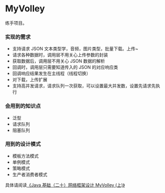 # MyVolley

练手项目。



### 实现的需求
- 支持请求 JSON 文本类型学，音频，图片类型，批量下载。上传~
- 请求各种数据时，调用层不用关心上传参数的封装
- 获取数据后，调用层不用关心 JSON 数据的解析
- 回调时，调用层只需要知道传入的 JSON 的对应响应类
- 回调响应结果发生在主线程（线程切换）
- 对下载，上传扩展
- 支持高并发请求，请求队列一次获取，可以设置最大并发数，设置先请求先执行

### 会用到的知识点
- 泛型
- 请求队列
- 阻塞队列

### 用到的设计模式

- 模板方法模式
- 单例模式
- 策略模式
- 生产者消费者模式

具体请阅读[《Java 基础（二十）网络框架设计 MyVolley (上)》](https://juejin.im/post/5a1fae9651882531926e7fab)

